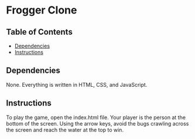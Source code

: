 # Frogger Clone

## Table of Contents

* [Dependencies](#dependencies)
* [Instructions](#instructions)

## Dependencies

None. Everything is written in HTML, CSS, and JavaScript.

## Instructions

To play the game, open the index.html file. Your player is the person at the bottom of the screen. Using the arrow keys, avoid the bugs crawling across the screen and reach the water at the top to win.
